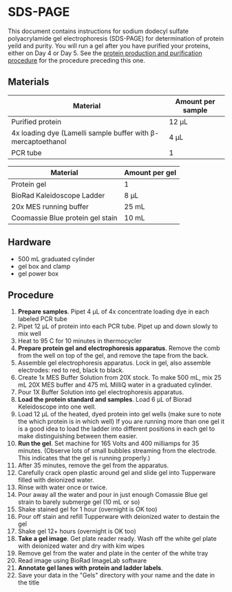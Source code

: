 # SDS-PAGE 

This document contains instructions for sodium dodecyl sulfate polyacrylamide gel electrophoresis (SDS-PAGE) for determination of protein yeild and purity. You will run a gel after you have purified your proteins, either on Day 4 or Day 5. See the [protein production and purification procedure](https://github.com/dacarlin/bagel-protocol/blob/master/production.md) for the procedure preceding this one. 

## Materials

Material | Amount per sample
-------------|-----------
Purified protein | 12 µL 
4x loading dye (Lamelli sample buffer with β-mercaptoethanol | 4 µL
PCR tube | 1 

Material | Amount per gel 
----------|------------
Protein gel | 1
BioRad Kaleidoscope Ladder | 8 µL 
20x MES running buffer | 25 mL
Coomassie Blue protein gel stain | 10 mL

## Hardware 

+ 500 mL graduated cylinder 
+ gel box and clamp  
+ gel power box 

## Procedure

1. **Prepare samples**. Pipet 4 µL of 4x concentrate loading dye in each labeled PCR tube
2. Pipet 12 µL of protein into each PCR tube. Pipet up and down slowly to mix well
3. Heat to 95 C for 10 minutes in thermocycler
4. **Prepare protein gel and electrophoresis apparatus**. Remove the comb from the well on top of the gel, and remove the tape from the back.
5. Assemble gel electrophoresis apparatus. Lock in gel, also assemble electrodes: red to red, black to black. 
6. Create 1x MES Buffer Solution from 20X stock. To make 500 mL, mix 25 mL 20X MES buffer and 475 mL MilliQ water in a graduated cylinder.
7. Pour 1X Buffer Solution into gel electrophoresis apparatus.
8. **Load the protein standard and samples**. Load 6 µL of Biorad Keleidoscope into one well. 
9. Load 12 µL of the heated, dyed protein into gel wells (make sure to note the which protein is in which well)
If you are running more than one gel it is a good idea to load the ladder into different positions in each gel to make distinguishing between them easier.
10. **Run the gel**. Set machine for 165 Volts and 400 milliamps for 35 minutes. (Observe lots of small bubbles streaming from the electrode. This indicates that the gel is running properly.) 
12. After 35 minutes, remove the gel from the apparatus.
13. Carefully crack open plastic around gel and slide gel into Tupperware filled with deionized water. 
14. Rinse with water once or twice. 
15. Pour away all the water and pour in just enough Comassie Blue gel strain to barely submerge gel (10 mL or so)
14. Shake stained gel for 1 hour (overnight is OK too) 
15. Pour off stain and refill Tupperware with deionized water to destain the gel 
16. Shake gel 12+ hours (overnight is OK too)
17. **Take a gel image**. Get plate reader ready. Wash off the white gel plate with deionized water and dry with kim wipes
19. Remove gel from the water and plate in the center of the white tray 
20. Read image using BioRad ImageLab software
21. **Annotate gel lanes with protein and ladder labels**. 
21. Save your data in the "Gels" directory with your name and the date in the title 
